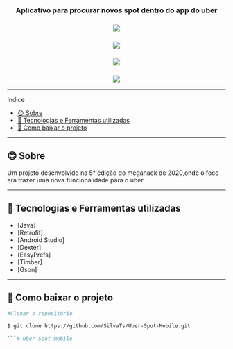 <h3 align="center">Aplicativo para procurar novos spot dentro do app do uber</h3>

<h3 align="center"> 
  <img src="https://user-images.githubusercontent.com/47439833/99196744-bca3db00-2764-11eb-97bf-b3be58bf778d.png"> </img>
</h3>
<h3 align="center"> 
  <img src="https://user-images.githubusercontent.com/47439833/99196752-c594ac80-2764-11eb-973e-7cff1b580b44.png"> </img>
</h3>
<h3 align="center"> 
  <img src="https://user-images.githubusercontent.com/47439833/99196760-cdece780-2764-11eb-8e45-716dcb11cacc.png"> </img>
</h3>
<h3 align="center"> 
  <img src="https://user-images.githubusercontent.com/47439833/99196764-d04f4180-2764-11eb-892e-d0b4eab76efd.png"> </img>
</h3>

---
Indice
- [😊 Sobre](#-sobre)
- [🚀 Tecnologias e Ferramentas utilizadas](#-tecnologias-e-ferramentas-utilizadas)
- [📑 Como baixar o projeto](#-como-baixar-o-projeto)

---

## 😊 Sobre
Um projeto desenvolvido na 5° edição do megahack de 2020,onde o foco era trazer uma nova funcionalidade para o uber.

---

## 🚀 Tecnologias e Ferramentas utilizadas

- [Java]
- [Retrofit]
- [Android Studio]
- [Dexter]
- [EasyPrefs]
- [Timber]
- [Gson]
  
---

## 📑 Como baixar o projeto

  ```bash
  #Clonar o repositório

  $ git clone https://github.com/SilvaTs/Uber-Spot-Mobile.git

  ```# Uber-Spot-Mobile